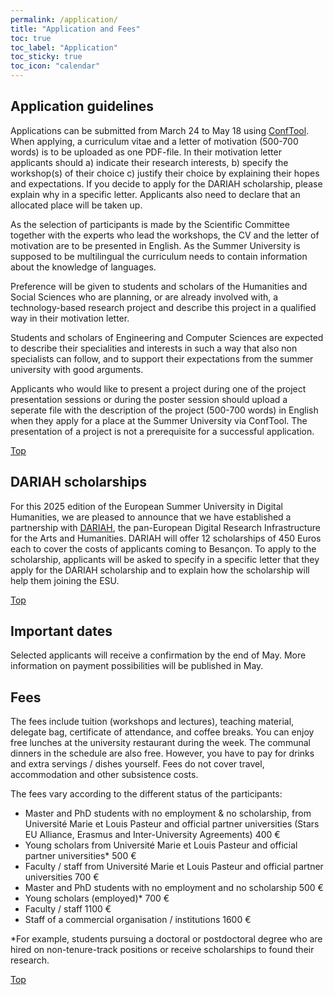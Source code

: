 ```yaml
---
permalink: /application/
title: "Application and Fees"
toc: true
toc_label: "Application"
toc_sticky: true
toc_icon: "calendar"
---
```

## Application guidelines
Applications can be submitted from March 24 to May 18 using [ConfTool](https://www.conftool.org/esudh2025/). When applying, a curriculum vitae and a letter of motivation (500-700 words) is to be uploaded as one PDF-file. In their motivation letter applicants should a) indicate their research interests, b) specify the workshop(s) of their choice c) justify their choice by explaining their hopes and expectations. If you decide to apply for the DARIAH scholarship, please explain why in a specific letter. Applicants also need to declare that an allocated place will be taken up.

As the selection of participants is made by the Scientific Committee together with the experts who lead the workshops, the CV and the letter of motivation are to be presented in English. As the Summer University is supposed to be multilingual the curriculum needs to contain information about the knowledge of languages.

Preference will be given to students and scholars of the Humanities and Social Sciences who are planning, or are already involved with, a technology-based research project  and describe this project in a qualified way in their motivation letter.

Students and scholars of Engineering and Computer Sciences are expected to describe their specialities and interests in such a way that also non specialists can follow, and to support their expectations from the summer university with good arguments.

Applicants who would like to present a project during one of the project presentation sessions or during the poster session should upload a seperate file with the description of the project (500-700 words) in English when they apply for a place at the Summer University via ConfTool. The presentation of a project is not a prerequisite for a successful application.

[Top](https://esudh.github.io/application/)

## DARIAH scholarships
For this 2025 edition of the European Summer University in Digital Humanities, we are pleased to announce that we have established a partnership with [DARIAH](https://www.dariah.eu/), the pan-European Digital Research Infrastructure for the Arts and Humanities. DARIAH will offer 12 scholarships of 450 Euros each to cover the costs of applicants coming to Besançon. 
To apply to the scholarship, applicants will be asked to specify in a specific letter that they apply for the DARIAH scholarship and to explain how the scholarship will help them joining the ESU. 

[Top](https://esudh.github.io/application/)

## Important dates
Selected applicants will receive a confirmation by the end of May.
More information on payment possibilities will be published in May.

## Fees 
The fees include tuition (workshops and lectures), teaching material, delegate bag, certificate of attendance, and coffee breaks. You can enjoy free lunches at the university restaurant during the week. The communal dinners in the schedule are also free. However, you have to pay for drinks and extra servings / dishes yourself.
Fees do not cover travel, accommodation and other subsistence costs.

The fees vary according to the different status of the participants:
- Master and PhD students with no employment & no scholarship, from Université Marie et Louis Pasteur and official partner universities (Stars EU Alliance, Erasmus and Inter-University Agreements)	400 €
- Young scholars from Université Marie et Louis Pasteur and official partner universities*	500 €
- Faculty / staff from Université Marie et Louis Pasteur and official partner universities	700 €
- Master and PhD students with no employment and no scholarship	500 €
- Young scholars (employed)*	700 €
- Faculty / staff	1100 €
- Staff of a commercial organisation / institutions	1600 €

*For example, students pursuing a doctoral or postdoctoral degree who are hired on non-tenure-track positions or receive scholarships to found their research.	

[Top](https://esudh.github.io/application/)